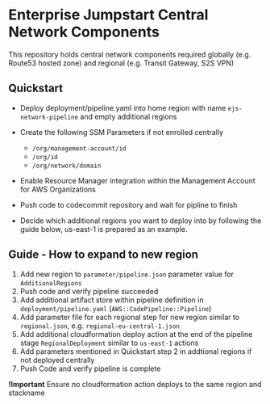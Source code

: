 # Enterprise Jumpstart Central Network Components

This repository holds central network components required globally (e.g. Route53 hosted zone) and regional (e.g. Transit Gateway, S2S VPN)

## Quickstart

* Deploy deployment/pipeline.yaml into home region with name `ejs-network-pipeline` and empty additional regions
* Create the following SSM Parameters if not enrolled centrally
	* `/org/management-account/id`
	* `/org/id`
	* `/org/network/domain`
* Enable Resource Manager integration within the Management Account for AWS Organizations
* Push code to codecommit repository and wait for pipline to finish


* Decide which additional regions you want to deploy into by following the guide below, us-east-1 is prepared as an example.

## Guide - How to expand to new region
1. Add new region to `parameter/pipeline.json` parameter value for `AdditionalRegions`
2. Push code and verify pipeline succeeded
3. Add additional artifact store within pipeline definition in `deployment/pipeline.yaml` (`AWS::CodePipeline::Pipeline`)
4. Add parameter file for each regional step for new region similar to `regional.json`, e.g. `regional-eu-central-1.json`
5. Add additional cloudformation deploy action at the end of the pipeline stage `RegionalDeployment` similar to `us-east-1` actions
6. Add parameters mentioned in Quickstart step 2 in addtional regions if not deployed centrally
7. Push Code and verify pipeline is complete

**!Important** Ensure no cloudformation action deploys to the same region and stackname
